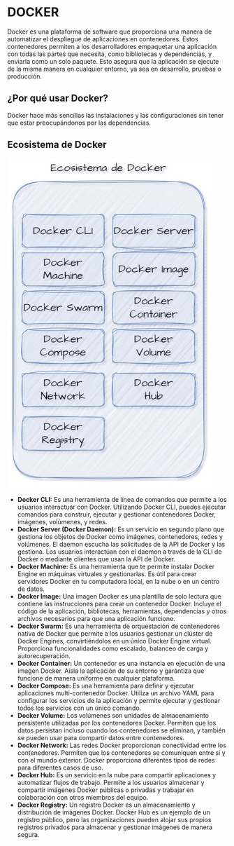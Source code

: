 # DOCKER
Docker es una plataforma de software que proporciona una manera de automatizar el despliegue de aplicaciones en contenedores. Estos contenedores permiten a los desarrolladores empaquetar una aplicación con todas las partes que necesita, como bibliotecas y dependencias, y enviarla como un solo paquete. Esto asegura que la aplicación se ejecute de la misma manera en cualquier entorno, ya sea en desarrollo, pruebas o producción.

## ¿Por qué usar Docker?
Docker hace más sencillas las instalaciones y las configuraciones sin tener que estar preocupándonos por las dependencias.

## Ecosistema de Docker
![Ecosistema de Docker](imagenes/ecosistemaDeDocker.JPG)
- **Docker CLI:** Es una herramienta de línea de comandos que permite a los usuarios interactuar con Docker. Utilizando Docker CLI, puedes ejecutar comandos para construir, ejecutar y gestionar contenedores Docker, imágenes, volúmenes, y redes.
- **Docker Server (Docker Daemon):** Es un servicio en segundo plano que gestiona los objetos de Docker como imágenes, contenedores, redes y volúmenes. El daemon escucha las solicitudes de la API de Docker y las gestiona. Los usuarios interactúan con el daemon a través de la CLI de Docker o mediante clientes que usan la API de Docker.
- **Docker Machine:** Es una herramienta que te permite instalar Docker Engine en máquinas virtuales y gestionarlas. Es útil para crear servidores Docker en tu computadora local, en la nube o en un centro de datos.
- **Docker Image:** Una imagen Docker es una plantilla de solo lectura que contiene las instrucciones para crear un contenedor Docker. Incluye el código de la aplicación, bibliotecas, herramientas, dependencias y otros archivos necesarios para que una aplicación funcione.
- **Docker Swarm:** Es una herramienta de orquestación de contenedores nativa de Docker que permite a los usuarios gestionar un clúster de Docker Engines, convirtiéndolos en un único Docker Engine virtual. Proporciona funcionalidades como escalado, balanceo de carga y autorecuperación.
- **Docker Container:** Un contenedor es una instancia en ejecución de una imagen Docker. Aísla la aplicación de su entorno y garantiza que funcione de manera uniforme en cualquier plataforma.
- **Docker Compose:** Es una herramienta para definir y ejecutar aplicaciones multi-contenedor Docker. Utiliza un archivo YAML para configurar los servicios de la aplicación y permite ejecutar y gestionar todos los servicios con un único comando.
- **Docker Volume:** Los volúmenes son unidades de almacenamiento persistente utilizadas por los contenedores Docker. Permiten que los datos persistan incluso cuando los contenedores se eliminan, y también se pueden usar para compartir datos entre contenedores.
- **Docker Network:** Las redes Docker proporcionan conectividad entre los contenedores. Permiten que los contenedores se comuniquen entre sí y con el mundo exterior. Docker proporciona diferentes tipos de redes para diferentes casos de uso.
- **Docker Hub:** Es un servicio en la nube para compartir aplicaciones y automatizar flujos de trabajo. Permite a los usuarios almacenar y compartir imágenes Docker públicas o privadas y trabajar en colaboración con otros miembros del equipo.
- **Docker Registry:** Un registro Docker es un almacenamiento y distribución de imágenes Docker. Docker Hub es un ejemplo de un registro público, pero las organizaciones pueden alojar sus propios registros privados para almacenar y gestionar imágenes de manera segura.